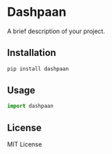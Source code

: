 # Dashpaan

A brief description of your project.

## Installation
```bash
pip install dashpaan
```

## Usage
```python
import dashpaan
```

## License
MIT License
